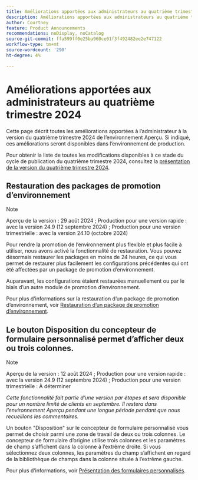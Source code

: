 ```yaml
---
title: Améliorations apportées aux administrateurs au quatrième trimestre 2024
description: Améliorations apportées aux administrateurs au quatrième trimestre 2024
author: Courtney
feature: Product Announcements
recommendations: noDisplay, noCatalog
source-git-commit: ffa599ff0e25ba960ce01f3f492482ee2e747122
workflow-type: tm+mt
source-wordcount: '290'
ht-degree: 4%

---
```


# Améliorations apportées aux administrateurs au quatrième trimestre 2024

Cette page décrit toutes les améliorations apportées à l’administrateur à la version du quatrième trimestre 2024 de l’environnement Aperçu. Si indiqué, ces améliorations seront disponibles dans l’environnement de production.

Pour obtenir la liste de toutes les modifications disponibles à ce stade du cycle de publication du quatrième trimestre 2024, consultez la [présentation de la version du quatrième trimestre 2024](/help/quicksilver/product-announcements/product-releases/24-q4-release-activity/24-q4-release-overview.md).

## Restauration des packages de promotion d’environnement

>[!NOTE]
>
>Aperçu de la version : 29 août 2024 ; Production pour une version rapide : avec la version 24.9 (12 septembre 2024) ; Production pour une version trimestrielle : avec la version 24.10 (octobre 2024)
>

Pour rendre la promotion de l’environnement plus flexible et plus facile à utiliser, nous avons activé la fonctionnalité de restauration. Vous pouvez désormais restaurer les packages en moins de 24 heures, ce qui vous permet de restaurer plus facilement les configurations précédentes qui ont été affectées par un package de promotion d’environnement.

Auparavant, les configurations étaient restaurées manuellement ou par le biais d’un autre module de promotion d’environnement.

Pour plus d’informations sur la restauration d’un package de promotion d’environnement, voir [Restauration d’un package de promotion d’environnement](/help/quicksilver/administration-and-setup/set-up-workfront/workfront-testing-environments/environment-promotion-rollback.md).

## Le bouton Disposition du concepteur de formulaire personnalisé permet d’afficher deux ou trois colonnes.

>[!NOTE]
>
>Aperçu de la version : 12 août 2024 ; Production pour une version rapide : avec la version 24.9 (12 septembre 2024) ; Production pour une version trimestrielle : À déterminer
>
>_Cette fonctionnalité fait partie d’une version par étapes et sera disponible pour un nombre limité de clients en septembre. Il restera dans l’environnement Aperçu pendant une longue période pendant que nous recueillons les commentaires._

Un bouton &quot;Disposition&quot; sur le concepteur de formulaire personnalisé vous permet de choisir parmi une zone de travail de deux ou trois colonnes. Le concepteur de formulaire d’origine utilise trois colonnes et les paramètres de champ s’affichent dans la colonne à l’extrême droite. Si vous sélectionnez deux colonnes, les paramètres du champ s’affichent en regard de la bibliothèque de champs dans la colonne située à l’extrême gauche.

Pour plus d’informations, voir [Présentation des formulaires personnalisés](/help/quicksilver/administration-and-setup/customize-workfront/create-manage-custom-forms/custom-forms-overview.md).